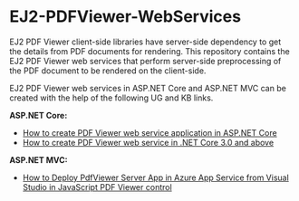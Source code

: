 # EJ2-PDFViewer-WebServices

EJ2 PDF Viewer client-side libraries have server-side dependency to get the details from PDF documents for rendering. This repository contains the EJ2 PDF Viewer web services that perform server-side preprocessing of the PDF document to be rendered on the client-side.

EJ2 PDF Viewer web services in ASP.NET Core and ASP.NET MVC can be created with the help of the following UG and KB links.

**ASP.NET Core:**
* [How to create PDF Viewer web service application in ASP.NET Core](https://www.syncfusion.com/kb/10346/how-to-create-pdf-viewer-web-service-application-in-asp-net-core)
* [How to create PDF Viewer web service in .NET Core 3.0 and above](https://www.syncfusion.com/kb/11063/how-to-create-pdf-viewer-web-service-in-net-core-3-0-and-above)

**ASP.NET MVC:**
* [How to Deploy PdfViewer Server App in Azure App Service from Visual Studio in JavaScript PDF Viewer control](https://ej2.syncfusion.com/documentation/pdfviewer/how-to/create-pdfviewer-service/)
